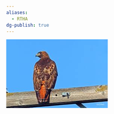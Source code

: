 ```yaml
---
aliases:
  - RTHA
dg-publish: true
---
```

![Red-Tailed-Hawk-(RTHA)-Generic-Image.png](./Admin/Attachments/Red-Tailed-Hawk-(RTHA)-Generic-Image.png)